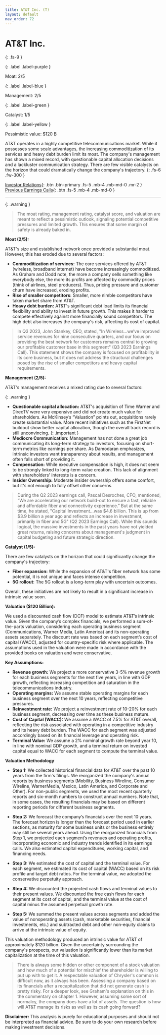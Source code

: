 ```yaml
---
title: AT&T Inc. (T)
layout: default
nav_order: 72
---
```


# AT&T Inc.
{: .fs-9 }

{: .label .label-purple }

Moat: 2/5

{: .label .label-blue }

Management: 2/5

{: .label .label-green }

Catalyst: 1/5

{: .label .label-yellow }

Pessimistic value: $120 B

AT&T operates in a highly competitive telecommunications market. While it possesses some scale advantages, the increasing commoditization of its services and heavy debt burden limit its moat. The company's management has shown a mixed record, with questionable capital allocation decisions and a lackluster communication strategy. There are few visible catalysts on the horizon that could dramatically change the company's trajectory.
{: .fs-6 .fw-300 }

[Investor Relations](https://www.google.com/search?q=T+investor+relations){: .btn .btn-primary .fs-5 .mb-4 .mb-md-0 .mr-2 }
[Previous Earnings Calls](https://discountingcashflows.com/company/T/transcripts/){: .btn .fs-5 .mb-4 .mb-md-0 }

---

{: .warning } 
>The moat rating, management rating, catalyst score, and valuation are meant to reflect a pessimistic outlook, signaling potential competitive pressures and limited growth. This ensures that some margin of safety is already baked in.


**Moat (2/5):**

AT&T's size and established network once provided a substantial moat. However, this has eroded due to several factors:

* **Commoditization of services:**  The core services offered by AT&T (wireless, broadband internet) have become increasingly commoditized. As Graham and Dodd note, the more a company sells something like everybody else, the more its profits are affected by commodity prices (think of airlines, steel producers). Thus, pricing pressure and customer churn have increased, eroding profits.
* **Rise of smaller competitors:**  Smaller, more nimble competitors have taken market share from AT&T. 
* **Heavy debt burden:** AT&T's significant debt load limits its financial flexibility and ability to invest in future growth.  This makes it harder to compete effectively against more financially sound competitors.  The high debt also increases the company's risk, affecting its cost of capital.

> In Q3 2023, John Stankey, CEO, stated, "In Wireless...we’ve improved service revenues for nine consecutive quarters, and our focus on providing the best network for customers remains central to growing our profitable customer base in this segment" (Q3 2023 Earnings Call). This statement shows the company is focused on profitability in its core business, but it does not address the structural challenges posed by the rise of smaller competitors and heavy capital requirements.

**Management (2/5):**

AT&T's management receives a mixed rating due to several factors:

{: .warning }
* **Questionable capital allocation:** AT&T's acquisition of Time Warner and DirecTV were very expensive and did not create much value for shareholders. As McKinsey’s “Valuation” points out, acquisitions rarely create substantial value.  More recent initiatives such as the FirstNet buildout show better capital allocation, though the overall track record is still unconvincing.
{: .important }
* **Mediocre Communication:** Management has not done a great job communicating its long-term strategy to investors, focusing on short-term metrics like earnings per share. As Damodaran emphasizes, intrinsic investors want transparency about results, and management often falls short of providing it.
* **Compensation:**  While executive compensation is high, it does not seem to be strongly linked to long-term value creation.  This lack of alignment with shareholders' interests is a concern.
* **Insider Ownership:**  Moderate insider ownership offers some comfort, but it's not enough to fully offset other concerns.

> During the Q2 2023 earnings call, Pascal Desroches, CFO, mentioned, “We are accelerating our network build-out to ensure a fast, reliable and affordable fiber and connectivity experience.” But at the same time, he stated, "Capital Investment…was $4.6 billion.  This is up from $3.9 billion a year ago and reflects an increase in investment, primarily in fiber and 5G" (Q2 2023 Earnings Call). While this sounds logical, the massive investments in the past years have not yielded great returns, raising concerns about management's judgment in capital budgeting and future strategic direction.

**Catalyst (1/5):**

There are few catalysts on the horizon that could significantly change the company's trajectory:

* **Fiber expansion:** While the expansion of AT&T's fiber network has some potential, it is not unique and faces intense competition.
* **5G rollout:** The 5G rollout is a long-term play with uncertain outcomes.

Overall, these initiatives are not likely to result in a significant increase in intrinsic value soon.

**Valuation ($120 Billion):**

We used a discounted cash flow (DCF) model to estimate AT&T’s intrinsic value. Given the company’s complex financials, we performed a sum-of-the-parts valuation, considering each operating business segment (Communications, Warner Media, Latin America) and its non-operating assets separately. The discount rate was based on each segment’s cost of capital (WACC), adjusted for country-specific risk where applicable. The assumptions used in the valuation were made in accordance with the provided books on valuation and were conservative.

**Key Assumptions:**

* **Revenue growth:** We project a more conservative 3-5% revenue growth for each business segments for the next five years, in line with GDP growth, reflecting increasing competition and saturation in the telecommunications industry.
* **Operating margins:** We assume stable operating margins for each business segment over the next 10 years,  reflecting competitive pressures.
* **Reinvestment rate:** We project a reinvestment rate of 10-20% for each business segment, decreasing over time as these business mature.
* **Cost of Capital (WACC):** We assume a WACC of 7.5% for AT&T overall, reflecting the risk associated with operating in a competitive industry and its heavy debt burden.  The WACC for each segment was adjusted accordingly based on its financial leverage and operating risk.
* **Terminal Value:** We assume a 2% nominal growth rate beyond year 10, in line with nominal GDP growth, and a terminal return on invested capital equal to WACC for each segment to compute the terminal value.

**Valuation Methodology**

* **Step 1:**  We collected historical financial data for AT&T over the past 10 years from the firm's filings. We reorganized the company's annual reports by business segments (Mobility, Business Wireline, Consumer Wireline, WarnerMedia, Mexico, Latin America, and Corporate and Other). For non-public segments, we used the most recent quarterly reports and six-month numbers to construct annual numbers. Note that, in some cases, the resulting financials may be based on different reporting periods for different business segments.

* **Step 2:** We forecast the company’s financials over the next 10 years.  The forecast horizon is longer than the forecast period used in earlier sections, as maturity for some business units or the business entirely may still be several years ahead. Using the reorganized financials from Step 1, we projected each segment’s revenues and operating profits, incorporating economic and industry trends identified in its earnings calls. We also estimated capital expenditures, working capital, and financing needs.

* **Step 3:** We estimated the cost of capital and the terminal value. For each segment, we estimated its cost of capital (WACC) based on its risk profile and target debt ratios. For the terminal value, we adopted the conservative perpetuity approach.

* **Step 4:**  We discounted the projected cash flows and terminal values to their present values. We discounted the free cash flows for each segment at its cost of capital, and the terminal value at the cost of capital minus the assumed perpetual growth rate.

* **Step 5:** We summed the present values across segments and added the value of nonoperating assets (cash, marketable securities, financial investments, etc.) and subtracted debt and other non-equity claims to arrive at the intrinsic value of equity.

This valuation methodology produced an intrinsic value for AT&T of approximately $120 billion. Given the uncertainty surrounding the company's prospects, our valuation is significantly lower than its market capitalization at the time of this valuation.

> There is always some hidden or other component of a stock valuation and how much of a potential for mischief the shareholder is willing to put up with to get it. A respectable valuation of Chrysler's common is difficult now, as it always has been. Assessing a company based on its financials after a recapitalization that did not generate cash is pretty risky. For a deeper look, see Graham's explanation on this in the commentary on chapter 1. However, assuming some sort of normalcy, the company does have a lot of assets. The question is how will AT&T manage its risks as well as its cash going forward?


**Disclaimer:** This analysis is purely for educational purposes and should not be interpreted as financial advice. Be sure to do your own research before making investment decisions.